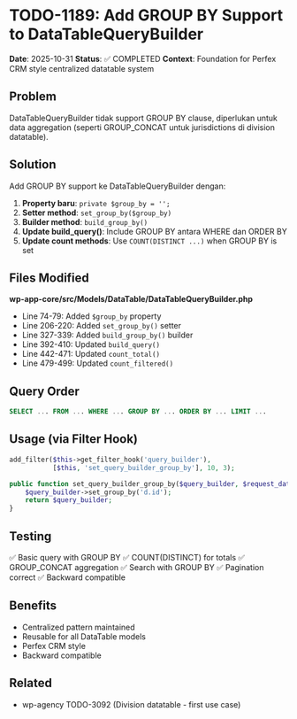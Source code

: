 # TODO-1189: Add GROUP BY Support to DataTableQueryBuilder

**Date**: 2025-10-31
**Status**: ✅ COMPLETED
**Context**: Foundation for Perfex CRM style centralized datatable system

## Problem

DataTableQueryBuilder tidak support GROUP BY clause, diperlukan untuk data aggregation (seperti GROUP_CONCAT untuk jurisdictions di division datatable).

## Solution

Add GROUP BY support ke DataTableQueryBuilder dengan:

1. **Property baru**: `private $group_by = '';`
2. **Setter method**: `set_group_by($group_by)`
3. **Builder method**: `build_group_by()`
4. **Update build_query()**: Include GROUP BY antara WHERE dan ORDER BY
5. **Update count methods**: Use `COUNT(DISTINCT ...)` when GROUP BY is set

## Files Modified

**wp-app-core/src/Models/DataTable/DataTableQueryBuilder.php**
- Line 74-79: Added `$group_by` property
- Line 206-220: Added `set_group_by()` setter
- Line 327-339: Added `build_group_by()` builder
- Line 392-410: Updated `build_query()`
- Line 442-471: Updated `count_total()`
- Line 479-499: Updated `count_filtered()`

## Query Order

```sql
SELECT ... FROM ... WHERE ... GROUP BY ... ORDER BY ... LIMIT ...
```

## Usage (via Filter Hook)

```php
add_filter($this->get_filter_hook('query_builder'),
           [$this, 'set_query_builder_group_by'], 10, 3);

public function set_query_builder_group_by($query_builder, $request_data, $model) {
    $query_builder->set_group_by('d.id');
    return $query_builder;
}
```

## Testing

✅ Basic query with GROUP BY
✅ COUNT(DISTINCT) for totals
✅ GROUP_CONCAT aggregation
✅ Search with GROUP BY
✅ Pagination correct
✅ Backward compatible

## Benefits

- Centralized pattern maintained
- Reusable for all DataTable models
- Perfex CRM style
- Backward compatible

## Related

- wp-agency TODO-3092 (Division datatable - first use case)
